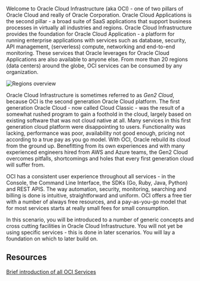 Welcome to Oracle Cloud Infrastructure (aka OCI) - one of two pillars of Oracle Cloud and really of Oracle Corporation. Oracle Cloud Applications is the second pillar - a broad suite of SaaS applications that support business processes in virtually all industries  and regions. Oracle Cloud Infrastructure provides the foundation for Oracle Cloud Application - a platform for running enterprise applications with services such as database, security, API management, (serverless) compute, networking and end-to-end monitoring. These services that Oracle leverages for Oracle Cloud Applications are also available to anyone else. From more than 20 regions (data centers) around the globe, OCI services can be consumed by any organization.

![Regions overview](/RedExpertAlliance/courses/oci-course/introduction-to-oci/assets/oci-regions-february2020.png)

Oracle Cloud Infrastructure is sometimes referred to as *Gen2 Cloud*, because OCI is the second generation Oracle Cloud platform. The first generation Oracle Cloud - now called Cloud Classic - was the result of a somewhat rushed program to gain a foothold in the cloud, largely based on existing software that was not cloud native at all. Many services in this first generation cloud platform were disappointing to users. Functionality was lacking, performance was poor, availability not good enough, pricing not according to a true pay as you go model. With OCI, Oracle rebuild its cloud from the ground up. Benefitting from its own experiences and with many experienced engineers hired from AWS and Azure teams, the Gen2 Cloud overcomes pitfalls, shortcomings and holes that every first generation cloud will suffer from.

OCI has a consistent user experience throughout all services - in the Console, the Command Line Interface, the SDKs (Go, Ruby, Java, Python) and REST APIS. The way automation, security, monitoring, searching and billing is done is intuitive, straightforward and uniform. OCI offers a free tier with a number of always free resources, and a pay-as-you-go model that for most services starts at really small fees for small consumption.

In this scenario, you will be introduced to a number of generic concepts and cross cutting facilities in Oracle Cloud Infrastructure. You will not yet be using specific services - this is done in later scenarios. You will lay a foundation on which to later build on.

## Resources
[Brief introduction of all OCI Services](https://docs.cloud.oracle.com/en-us/iaas/Content/GSG/Concepts/baremetalintro.htm#one)

